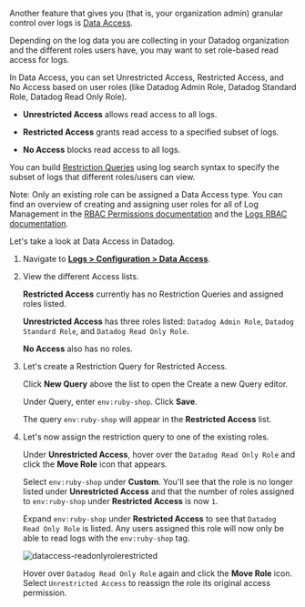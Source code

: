 Another feature that gives you (that is, your organization admin) granular control over logs is <a href="https://docs.datadoghq.com/account_management/rbac/permissions/?tab=ui#log-management" target="_blank">Data Access</a>.

Depending on the log data you are collecting in your Datadog organization and the different roles users have, you may want to set role-based read access for logs. 

In Data Access, you can set Unrestricted Access, Restricted Access, and No Access based on user roles (like Datadog Admin Role, Datadog Standard Role, Datadog Read Only Role). 

- **Unrestricted Access** allows read access to all logs.

- **Restricted Access** grants read access to a specified subset of logs.

- **No Access** blocks read access to all logs.

You can build <a href="https://docs.datadoghq.com/logs/guide/logs-rbac-permissions/?tab=ui#create-a-restriction-query" target="_blank">Restriction Queries</a> using log search syntax to specify the subset of logs that different roles/users can view.

Note: Only an existing role can be assigned a Data Access type. You can find an overview of creating and assigning user roles for all of Log Management in the <a href="https://docs.datadoghq.com/account_management/rbac/permissions/?tab=ui#log-management" target="_blank">RBAC Permissions documentation</a> and the <a href="https://docs.datadoghq.com/logs/guide/logs-rbac/?tab=ui#overview" target="_blank">Logs RBAC documentation</a>.

Let's take a look at Data Access in Datadog. 

1. Navigate to <a href="https://app.datadoghq.com/logs/pipelines/data-access" target="_datadog">**Logs > Configuration > Data Access**</a>. 

2. View the different Access lists.

    **Restricted Access** currently has no Restriction Queries and assigned roles listed.

    **Unrestricted Access** has three roles listed: `Datadog Admin Role`, `Datadog Standard Role`, and `Datadog Read Only Role`.

    **No Access** also has no roles.

3. Let's create a Restriction Query for Restricted Access.

    Click **New Query** above the list to open the Create a new Query editor.

    Under Query, enter `env:ruby-shop`. Click **Save**.

    The query `env:ruby-shop` will appear in the **Restricted Access** list. 

4. Let's now assign the restriction query to one of the existing roles. 
    
    Under **Unrestricted Access**, hover over the `Datadog Read Only Role` and click the **Move Role** icon that appears.

    Select `env:ruby-shop` under **Custom**. You'll see that the role is no longer listed under **Unrestricted Access** and that the number of roles assigned to `env:ruby-shop` under **Restricted Access** is now `1`.

    Expand `env:ruby-shop` under **Restricted Access** to see that `Datadog Read Only Role` is listed. Any users assigned this role will now only be able to read logs with the `env:ruby-shop` tag.

    ![dataccess-readonlyrolerestricted](managelogs/assets/dataccess-readonlyrolerestricted.png)

    Hover over `Datadog Read Only Role` again and click the **Move Role** icon. Select `Unrestricted Access` to reassign the role its original access permission.     
